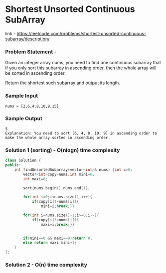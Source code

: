 # Shortest Unsorted Continuous SubArray 

link - https://leetcode.com/problems/shortest-unsorted-continuous-subarray/description/

### Problem Statement - 
Given an integer array nums, you need to find one continuous subarray that if you only sort this subarray in ascending order, then the whole array will be sorted in ascending order.

Return the shortest such subarray and output its length.

### Sample Input
```
nums = [2,6,4,8,10,9,15]
```
### Sample Output
```
5
Explanation: You need to sort [6, 4, 8, 10, 9] in ascending order to make the whole array sorted in ascending order.
```

### Solution 1 (sorting) - O(nlogn) time complexity

```cpp
class Solution {
public:
    int findUnsortedSubarray(vector<int>& nums) {int c=0;
        vector<int>copy=nums;int mini=0;
        int maxi=0;

        sort(nums.begin(),nums.end());

        for(int i=0;i<nums.size();i++){
            if(copy[i]!=nums[i]){
                mini=i;break;}}

        for(int i=nums.size()-1;i>=0;i--){
            if(copy[i]!=nums[i]){
                maxi=i;break;}}

        
        if(mini==0 && maxi==0)return 0;
        else return maxi-mini+1;
    }
};

```


### Solution 2  - O(n) time complexity